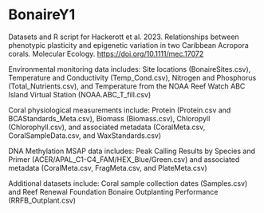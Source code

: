 # BonaireY1
Datasets and R script for Hackerott et al. 2023. Relationships between phenotypic plasticity and epigenetic variation in two Caribbean Acropora corals. Molecular Ecology. https://doi.org/10.1111/mec.17072

Environmental monitoring data includes: Site locations (BonaireSites.csv), Temperature and Conductivity (Temp_Cond.csv), Nitrogen and Phosphorus (Total_Nutrients.csv), and Temperature from the NOAA Reef Watch ABC Island Virtual Station (NOAA.ABC_T_fill.csv)

Coral physiological measurements include: Protein (Protein.csv and BCAStandards_Meta.csv), Biomass (Biomass.csv), Chloropyll (Chlorophyll.csv), and associated metadata (CoralMeta.csv, CoralSampleData.csv, and WaxStandards.csv)

DNA Methylation MSAP data includes: Peak Calling Results by Species and Primer (ACER/APAL_C1-C4_FAM/HEX_Blue/Green.csv) and associated metadata (CoralMeta.csv, FragMeta.csv, and PlateMeta.csv)

Additional datasets include: Coral sample collection dates (Samples.csv) and Reef Renewal Foundation Bonaire Outplanting Performance (RRFB_Outplant.csv)



